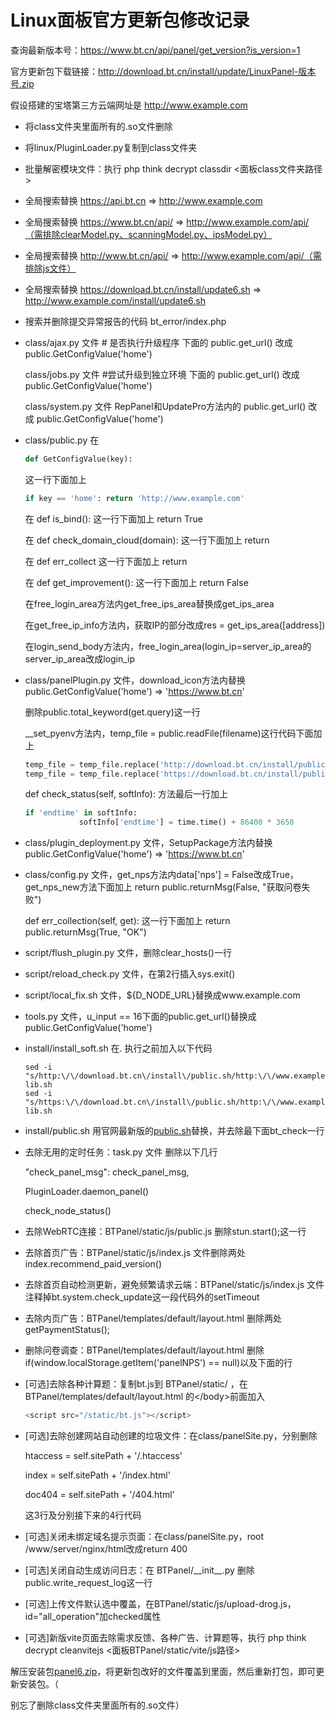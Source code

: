 # Linux面板官方更新包修改记录

查询最新版本号：https://www.bt.cn/api/panel/get_version?is_version=1

官方更新包下载链接：http://download.bt.cn/install/update/LinuxPanel-版本号.zip

假设搭建的宝塔第三方云端网址是 http://www.example.com

- 将class文件夹里面所有的.so文件删除

- 将linux/PluginLoader.py复制到class文件夹

- 批量解密模块文件：执行 php think decrypt classdir <面板class文件夹路径>

- 全局搜索替换 https://api.bt.cn => http://www.example.com

- 全局搜索替换 https://www.bt.cn/api/ => http://www.example.com/api/（需排除clearModel.py、scanningModel.py、ipsModel.py）

- 全局搜索替换 http://www.bt.cn/api/ => http://www.example.com/api/（需排除js文件）

- 全局搜索替换 https://download.bt.cn/install/update6.sh => http://www.example.com/install/update6.sh

- 搜索并删除提交异常报告的代码 bt_error/index.php

- class/ajax.py 文件 \# 是否执行升级程序 下面的 public.get_url() 改成 public.GetConfigValue('home')

  class/jobs.py 文件 \#尝试升级到独立环境 下面的 public.get_url() 改成 public.GetConfigValue('home')

  class/system.py 文件 RepPanel和UpdatePro方法内的 public.get_url() 改成 public.GetConfigValue('home')

- class/public.py 在 

  ```python
  def GetConfigValue(key):
  ```

  这一行下面加上

  ```python
  if key == 'home': return 'http://www.example.com'
  ```

  在 def is_bind(): 这一行下面加上 return True

  在 def check_domain_cloud(domain): 这一行下面加上 return

  在 def err_collect 这一行下面加上 return

  在 def get_improvement(): 这一行下面加上 return False

  在free_login_area方法内get_free_ips_area替换成get_ips_area

  在get_free_ip_info方法内，获取IP的部分改成res = get_ips_area([address])

  在login_send_body方法内，free_login_area(login_ip=server_ip_area的server_ip_area改成login_ip

- class/panelPlugin.py 文件，download_icon方法内替换 public.GetConfigValue('home') => 'https://www.bt.cn'

  删除public.total_keyword(get.query)这一行

  __set_pyenv方法内，temp_file = public.readFile(filename)这行代码下面加上

  ```python
  temp_file = temp_file.replace('http://download.bt.cn/install/public.sh', 'http://www.example.com/install/public.sh')
  temp_file = temp_file.replace('https://download.bt.cn/install/public.sh', 'http://www.example.com/install/public.sh')
  ```
  
  def check_status(self, softInfo): 方法最后一行加上
  
  ```python
  if 'endtime' in softInfo:
              softInfo['endtime'] = time.time() + 86400 * 3650
  ```
  
- class/plugin_deployment.py 文件，SetupPackage方法内替换 public.GetConfigValue('home') => 'https://www.bt.cn'

- class/config.py 文件，get_nps方法内data['nps'] = False改成True，get_nps_new方法下面加上 return public.returnMsg(False, "获取问卷失败")

  def err_collection(self, get): 这一行下面加上 return public.returnMsg(True, "OK")

- script/flush_plugin.py 文件，删除clear_hosts()一行

- script/reload_check.py 文件，在第2行插入sys.exit()

- script/local_fix.sh 文件，${D_NODE_URL}替换成www.example.com

- tools.py 文件，u_input == 16下面的public.get_url()替换成public.GetConfigValue('home')

- install/install_soft.sh 在. 执行之前加入以下代码

  ```shell
  sed -i "s/http:\/\/download.bt.cn\/install\/public.sh/http:\/\/www.example.com\/install\/public.sh/" lib.sh
  sed -i "s/https:\/\/download.bt.cn\/install\/public.sh/http:\/\/www.example.com\/install\/public.sh/" lib.sh
  ```
  
- install/public.sh 用官网最新版的[public.sh](http://download.bt.cn/install/public.sh)替换，并去除最下面bt_check一行

- 去除无用的定时任务：task.py 文件  删除以下几行

  "check_panel_msg": check_panel_msg,

  PluginLoader.daemon_panel()

  check_node_status()

- 去除WebRTC连接：BTPanel/static/js/public.js  删除stun.start();这一行

- 去除首页广告：BTPanel/static/js/index.js 文件删除两处index.recommend_paid_version()

- 去除首页自动检测更新，避免频繁请求云端：BTPanel/static/js/index.js 文件注释掉bt.system.check_update这一段代码外的setTimeout

- 去除内页广告：BTPanel/templates/default/layout.html 删除两处getPaymentStatus();

- 删除问卷调查：BTPanel/templates/default/layout.html 删除if(window.localStorage.getItem('panelNPS') == null)以及下面的行

- [可选]去除各种计算题：复制bt.js到 BTPanel/static/ ，在 BTPanel/templates/default/layout.html 的\</body\>前面加入

  ```javascript
  <script src="/static/bt.js"></script>
  ```

- [可选]去除创建网站自动创建的垃圾文件：在class/panelSite.py，分别删除

  htaccess = self.sitePath + '/.htaccess'

  index = self.sitePath + '/index.html'

  doc404 = self.sitePath + '/404.html'

  这3行及分别接下来的4行代码

- [可选]关闭未绑定域名提示页面：在class/panelSite.py，root /www/server/nginx/html改成return 400

- [可选]关闭自动生成访问日志：在 BTPanel/\_\_init\_\_.py  删除public.write_request_log这一行

- [可选]上传文件默认选中覆盖，在BTPanel/static/js/upload-drog.js，id="all_operation"加checked属性

- [可选]新版vite页面去除需求反馈、各种广告、计算题等，执行 php think decrypt cleanvitejs <面板BTPanel/static/vite/js路径>


解压安装包[panel6.zip](http://download.bt.cn/install/src/panel6.zip)，将更新包改好的文件覆盖到里面，然后重新打包，即可更新安装包。（

别忘了删除class文件夹里面所有的.so文件）

